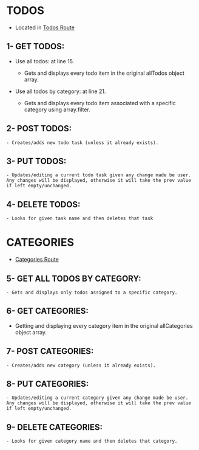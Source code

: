 # TODOS
* Located in [Todos Route](https://github.com/maggiemcc/todo-nodejs-api/blob/master/routes/todos.js)

## 1- GET TODOS:
- Use all todos: at line 15.
     * Gets and displays every todo item in the original allTodos object array.

- Use all todos by category: at line 21.
     * Gets and displays every todo item associated with a specific category using array.filter.
   

## 2- POST TODOS:
    - Creates/adds new todo task (unless it already exists).

## 3- PUT TODOS:
    - Updates/editing a current todo task given any change made be user. Any changes will be displayed, otherwise it will take the prev value if left empty/unchanged.

## 4- DELETE TODOS:
    - Looks for given task name and then deletes that task


# CATEGORIES
* [Categories Route](https://github.com/maggiemcc/todo-nodejs-api/blob/master/routes/categories.js)
## 5- GET ALL TODOS BY CATEGORY:
    - Gets and displays only todos assigned to a specific category.

## 6- GET CATEGORIES:
 - Getting and displaying every category item in the original allCategories object array.

## 7- POST CATEGORIES:
    - Creates/adds new category (unless it already exists).

## 8- PUT CATEGORIES:
    - Updates/editing a current category given any change made be user. Any changes will be displayed, otherwise it will take the prev value if left empty/unchanged.

## 9- DELETE CATEGORIES:
    - Looks for given category name and then deletes that category.
